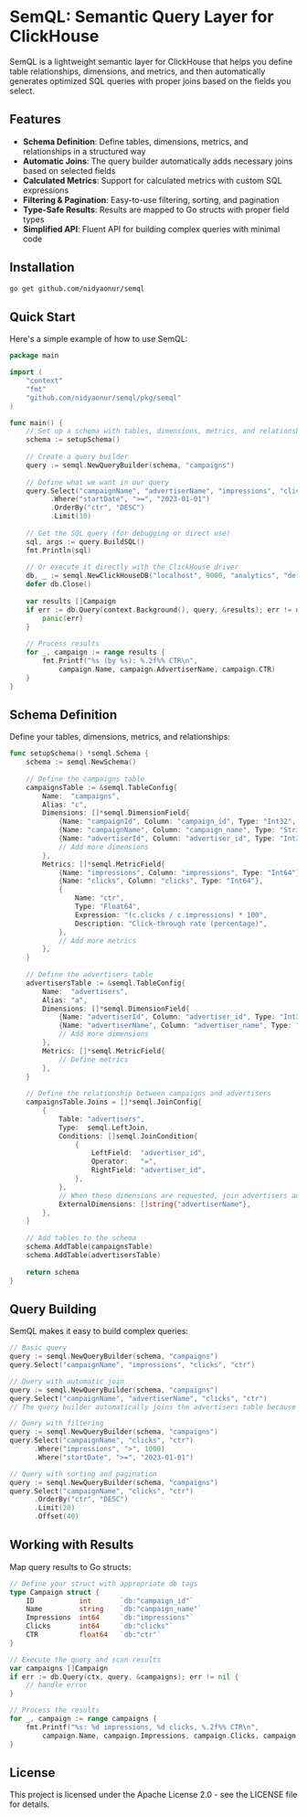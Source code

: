 # SemQL: Semantic Query Layer for ClickHouse

SemQL is a lightweight semantic layer for ClickHouse that helps you define table relationships, dimensions, and metrics, and then automatically generates optimized SQL queries with proper joins based on the fields you select.

## Features

- **Schema Definition**: Define tables, dimensions, metrics, and relationships in a structured way
- **Automatic Joins**: The query builder automatically adds necessary joins based on selected fields
- **Calculated Metrics**: Support for calculated metrics with custom SQL expressions
- **Filtering & Pagination**: Easy-to-use filtering, sorting, and pagination
- **Type-Safe Results**: Results are mapped to Go structs with proper field types
- **Simplified API**: Fluent API for building complex queries with minimal code

## Installation

```bash
go get github.com/nidyaonur/semql
```

## Quick Start

Here's a simple example of how to use SemQL:

```go
package main

import (
	"context"
	"fmt"
	"github.com/nidyaonur/semql/pkg/semql"
)

func main() {
	// Set up a schema with tables, dimensions, metrics, and relationships
	schema := setupSchema()
	
	// Create a query builder
	query := semql.NewQueryBuilder(schema, "campaigns")
	
	// Define what we want in our query
	query.Select("campaignName", "advertiserName", "impressions", "clicks", "ctr")
	      .Where("startDate", ">=", "2023-01-01")
	      .OrderBy("ctr", "DESC")
	      .Limit(10)
	
	// Get the SQL query (for debugging or direct use)
	sql, args := query.BuildSQL()
	fmt.Println(sql)
	
	// Or execute it directly with the ClickHouse driver
	db, _ := semql.NewClickHouseDB("localhost", 9000, "analytics", "default", "")
	defer db.Close()
	
	var results []Campaign
	if err := db.Query(context.Background(), query, &results); err != nil {
		panic(err)
	}
	
	// Process results
	for _, campaign := range results {
		fmt.Printf("%s (by %s): %.2f%% CTR\n", 
			campaign.Name, campaign.AdvertiserName, campaign.CTR)
	}
}
```

## Schema Definition

Define your tables, dimensions, metrics, and relationships:

```go
func setupSchema() *semql.Schema {
	schema := semql.NewSchema()
	
	// Define the campaigns table
	campaignsTable := &semql.TableConfig{
		Name:  "campaigns",
		Alias: "c",
		Dimensions: []*semql.DimensionField{
			{Name: "campaignId", Column: "campaign_id", Type: "Int32", Primary: true},
			{Name: "campaignName", Column: "campaign_name", Type: "String"},
			{Name: "advertiserId", Column: "advertiser_id", Type: "Int32"},
			// Add more dimensions
		},
		Metrics: []*semql.MetricField{
			{Name: "impressions", Column: "impressions", Type: "Int64"},
			{Name: "clicks", Column: "clicks", Type: "Int64"},
			{
				Name: "ctr", 
				Type: "Float64", 
				Expression: "(c.clicks / c.impressions) * 100",
				Description: "Click-through rate (percentage)",
			},
			// Add more metrics
		},
	}
	
	// Define the advertisers table
	advertisersTable := &semql.TableConfig{
		Name:  "advertisers",
		Alias: "a",
		Dimensions: []*semql.DimensionField{
			{Name: "advertiserId", Column: "advertiser_id", Type: "Int32", Primary: true},
			{Name: "advertiserName", Column: "advertiser_name", Type: "String"},
			// Add more dimensions
		},
		Metrics: []*semql.MetricField{
			// Define metrics
		},
	}
	
	// Define the relationship between campaigns and advertisers
	campaignsTable.Joins = []*semql.JoinConfig{
		{
			Table: "advertisers",
			Type:  semql.LeftJoin,
			Conditions: []semql.JoinCondition{
				{
					LeftField:  "advertiser_id", 
					Operator:   "=", 
					RightField: "advertiser_id",
				},
			},
			// When these dimensions are requested, join advertisers automatically
			ExternalDimensions: []string{"advertiserName"},
		},
	}
	
	// Add tables to the schema
	schema.AddTable(campaignsTable)
	schema.AddTable(advertisersTable)
	
	return schema
}
```

## Query Building

SemQL makes it easy to build complex queries:

```go
// Basic query
query := semql.NewQueryBuilder(schema, "campaigns")
query.Select("campaignName", "impressions", "clicks", "ctr")

// Query with automatic join
query := semql.NewQueryBuilder(schema, "campaigns")
query.Select("campaignName", "advertiserName", "clicks", "ctr")
// The query builder automatically joins the advertisers table because advertiserName is requested

// Query with filtering
query := semql.NewQueryBuilder(schema, "campaigns")
query.Select("campaignName", "clicks", "ctr")
      .Where("impressions", ">", 1000)
      .Where("startDate", ">=", "2023-01-01")

// Query with sorting and pagination
query := semql.NewQueryBuilder(schema, "campaigns")
query.Select("campaignName", "clicks", "ctr")
      .OrderBy("ctr", "DESC")
      .Limit(20)
      .Offset(40)
```

## Working with Results

Map query results to Go structs:

```go
// Define your struct with appropriate db tags
type Campaign struct {
	ID           int       `db:"campaign_id"`
	Name         string    `db:"campaign_name"`
	Impressions  int64     `db:"impressions"`
	Clicks       int64     `db:"clicks"`
	CTR          float64   `db:"ctr"`
}

// Execute the query and scan results
var campaigns []Campaign
if err := db.Query(ctx, query, &campaigns); err != nil {
	// handle error
}

// Process the results
for _, campaign := range campaigns {
	fmt.Printf("%s: %d impressions, %d clicks, %.2f%% CTR\n", 
		campaign.Name, campaign.Impressions, campaign.Clicks, campaign.CTR)
}
```

## License

This project is licensed under the Apache License 2.0 - see the LICENSE file for details.